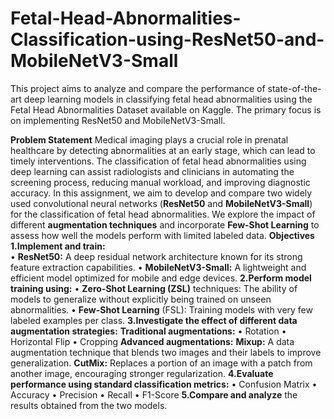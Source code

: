 # Fetal-Head-Abnormalities-Classification-using-ResNet50-and-MobileNetV3-Small
This project aims to analyze and compare the performance of state-of-the-art deep learning models in classifying fetal head abnormalities using the Fetal Head Abnormalities Dataset available on Kaggle. The primary focus is on implementing ResNet50 and MobileNetV3-Small.

**Problem Statement**
Medical imaging plays a crucial role in prenatal healthcare by detecting abnormalities at an early stage, which can lead to timely interventions. The classification of fetal head abnormalities using deep learning can assist radiologists and clinicians in automating the screening process, reducing manual workload, and improving diagnostic accuracy.
In this assignment, we aim to develop and compare two widely used convolutional neural networks (**ResNet50** and **MobileNetV3-Small**) for the classification of fetal head abnormalities. We explore the impact of different **augmentation techniques** and incorporate **Few-Shot Learning** to assess how well the models perform with limited labeled data.
**Objectives**
**1.Implement and train:**\
• **ResNet50:** A deep residual network architecture known for its strong feature extraction capabilities.
• **MobileNetV3-Small:** A lightweight and efficient model optimized for mobile and edge devices.
**2.Perform model training using:**
• **Zero-Shot Learning (ZSL)** techniques: The ability of models to generalize without explicitly being trained on unseen abnormalities.
• **Few-Shot Learning** (FSL): Training models with very few labeled examples per class.
**3.Investigate the effect of different **data augmentation strategies**:**
**Traditional augmentations:**
  • Rotation
  • Horizontal Flip
  • Cropping
**Advanced augmentations:**
**Mixup:** A data augmentation technique that blends two images and their labels to improve generalization.
**CutMix:** Replaces a portion of an image with a patch from another image, encouraging stronger regularization.
**4.Evaluate performance using standard classification metrics:**
• Confusion Matrix
• Accuracy
• Precision
• Recall
• F1-Score
**5.Compare and analyze** the results obtained from the two models.

